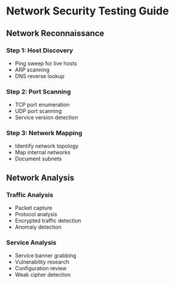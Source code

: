 # Network Security Testing Guide

## Network Reconnaissance

### Step 1: Host Discovery
- Ping sweep for live hosts
- ARP scanning
- DNS reverse lookup

### Step 2: Port Scanning
- TCP port enumeration
- UDP port scanning
- Service version detection

### Step 3: Network Mapping
- Identify network topology
- Map internal networks
- Document subnets

## Network Analysis

### Traffic Analysis
- Packet capture
- Protocol analysis
- Encrypted traffic detection
- Anomaly detection

### Service Analysis
- Service banner grabbing
- Vulnerability research
- Configuration review
- Weak cipher detection
